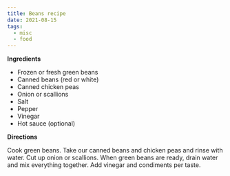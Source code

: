 ```yaml
---
title: Beans recipe
date: 2021-08-15
tags:
  - misc
  - food
---
```


**Ingredients**

- Frozen or fresh green beans
- Canned beans (red or white)
- Canned chicken peas
- Onion or scallions
- Salt
- Pepper
- Vinegar
- Hot sauce (optional)

**Directions**

Cook green beans. Take our canned beans and chicken peas and rinse with water. Cut up onion or scallions. When green beans are ready, drain water and mix everything together. Add vinegar and condiments per taste.
